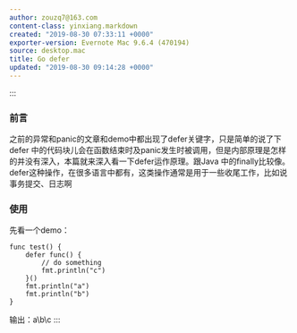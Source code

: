 ```yaml
---
author: zouzq7@163.com
content-class: yinxiang.markdown
created: "2019-08-30 07:33:11 +0000"
exporter-version: Evernote Mac 9.6.4 (470194)
source: desktop.mac
title: Go defer
updated: "2019-08-30 09:14:28 +0000"
---
```


:::  
### 前言  

之前的异常和panic的文章和demo中都出现了defer关键字，只是简单的说了下defer
中的代码块儿会在函数结束时及panic发生时被调用，但是内部原理是怎样的并没有深入，本篇就来深入看一下defer运作原理。跟Java
中的finally比较像。\
defer这种操作，在很多语言中都有，这类操作通常是用于一些收尾工作，比如说事务提交、日志啊

### 使用  

先看一个demo：

```  
func test() {
    defer func() {
        // do something
        fmt.println("c")
    }()
    fmt.println("a")
    fmt.println("b")
}
```

输出：a\\b\\c
:::

 
